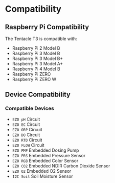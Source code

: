 # <i class="fas fa-puzzle-piece"></i> Compatibility

## Raspberry Pi Compatibility

The Tentacle T3 is compatible with:
* Raspberry Pi 2 Model B
* Raspberry Pi 3 Model B
* Raspberry Pi 3 Model B+
* Raspberry Pi 3 Model A+
* Raspberry Pi 4 Model B
* Raspberry Pi ZERO
* Raspberry Pi ZERO W

## Device Compatibility

### Compatible Devices
* `EZO pH` Circuit
* `EZO EC` Circuit
* `EZO ORP` Circuit
* `EZO DO` Circuit
* `EZO RTD` Circuit
* `EZO FLOW` Circuit
* `EZO PMP` Embedded Dosing Pump
* `EZO PRS` Embedded Pressure Sensor
* `EZO RGB` Embedded Color Sensor
* `EZO CO2` Embedded NDIR Carbon Dioxide Sensor
* `EZO O2` Embedded O2 Sensor
* `I2C Soil` Soil Moisture Sensor
